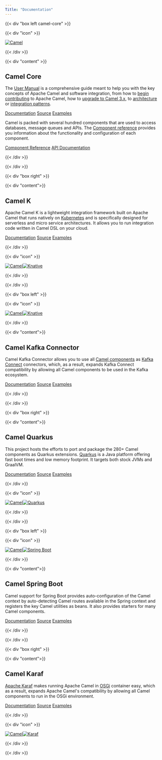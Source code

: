 ```yaml
---
Title: "Documentation"
---
```

{{< div "box left camel-core" >}}

{{< div "icon" >}}

[![Camel](/_/img/logo-d.svg)](/camel-k/latest/)

{{< /div >}}

{{< div "content" >}}

## Camel Core

The [User Manual](/manual/latest/) is a comprehensive guide meant to help you with the key concepts of Apache Camel and software integration, from how to [begin contributing](/manual/latest/contributing.html) to Apache Camel, how to [upgrade to Camel 3.x](/manual/latest/camel-3x-upgrade-guide.html), to [architecture](/manual/latest/architecture.html) or [integration patterns](/components/latest/eips/enterprise-integration-patterns.html).

<p>
<a class="button dark" href="/manual/latest/">Documentation</a>
<a class="button light" href="https://github.com/apache/camel/">Source</a>
<a class="button light" href="https://github.com/apache/camel-examples">Examples</a>
</p>


Camel is packed with several hundred components that are used to access databases, message queues and APIs. The [Component reference](/components/latest/) provides you information about the functionality and configuration of each component.

<p>
<a class="button dark" href="/components/latest/">Component Reference</a>
<a class="button light" href="https://www.javadoc.io/doc/org.apache.camel/camel-api/latest/index.html">API Documentation</a>
</p>

{{< /div >}}

{{< /div >}}

{{< div "box right" >}}

{{< div "content">}}

## Camel K

Apache Camel K is a lightweight integration framework built on Apache Camel that runs natively on [Kubernetes](https://kubernetes.io/) and is specifically designed for serverless and micro service architectures. It allows you to run integration code written in Camel DSL on your cloud.

<p>
<a class="button dark" href="/camel-k/latest/">Documentation</a>
<a class="button light" href="https://github.com/apache/camel-k/">Source</a>
<a class="button light" href="https://github.com/apache/camel-k-examples">Examples</a>
</p>

{{< /div >}}

{{< div "icon" >}}

[![Camel](/_/img/logo-d.svg)![Knative](/_/img/knative.svg)](/camel-k/latest/)

{{< /div >}}

{{< /div >}}

{{< div "box left" >}}

{{< div "icon" >}}

[![Camel](/_/img/logo-d.svg)![Knative](/_/img/apache-kafka.svg)](/camel-k/latest/)

{{< /div >}}

{{< div "content">}}

## Camel Kafka Connector

Camel Kafka Connector allows you to use all [Camel components](/components/latest/) as [Kafka Connect](http://kafka.apache.org/documentation/#connect) connectors, which, as a result, expands Kafka Connect compatibility by allowing all Camel components to be used in the Kafka ecosystem.

<p>
<a class="button dark" href="/camel-kafka-connector/latest/">Documentation</a>
<a class="button light" href="https://github.com/apache/camel-kafka-connector/">Source</a>
<a class="button light" href="https://github.com/apache/camel-kafka-connector-examples/">Examples</a>
</p>

{{< /div >}}

{{< /div >}}

{{< div "box right" >}}

{{< div "content">}}

## Camel Quarkus

This project hosts the efforts to port and package the 280+ Camel components as Quarkus extensions. [Quarkus](https://quarkus.io/) is a Java platform offering fast boot times and low memory footprint. It targets both stock JVMs and GraalVM.

<p>
<a class="button dark" href="/camel-quarkus/latest/">Documentation</a>
<a class="button light" href="https://github.com/apache/camel-quarkus/">Source</a>
<a class="button light" href="https://github.com/apache/camel-quarkus/tree/master/examples">Examples</a>
</p>

{{< /div >}}

{{< div "icon" >}}

[![Camel](/_/img/logo-d.svg)![Quarkus](/_/img/quarkus.svg)](/camel-quarkus/latest/)

{{< /div >}}

{{< /div >}}

{{< div "box left" >}}

{{< div "icon" >}}

[![Camel](/_/img/logo-d.svg)![Spring Boot](/_/img/spring-boot.svg)](/camel-spring-boot/latest/)

{{< /div >}}

{{< div "content">}}

## Camel Spring Boot

Camel support for Spring Boot provides auto-configuration of the Camel context by auto-detecting Camel routes available in the Spring context and registers the key Camel utilities as beans. It also provides starters for many Camel components.

<p>
<a class="button dark" href="/camel-spring-boot/latest/">Documentation</a>
<a class="button light" href="https://github.com/apache/camel-spring-boot">Source</a>
<a class="button light" href="https://github.com/apache/camel-spring-boot-examples">Examples</a>
</p>

{{< /div >}}

{{< /div >}}

{{< div "box right" >}}

{{< div "content">}}

## Camel Karaf

[Apache Karaf](https://karaf.apache.org/) makes running Apache Camel in [OSGi](https://www.osgi.org/) container easy, which as a result, expands Apache Camel's compatibility by allowing all Camel components to run in the OSGi environment.

<p>
<a class="button dark" href="/camel-karaf/latest/">Documentation</a>
<a class="button light" href="https://github.com/apache/camel-karaf">Source</a>
<a class="button light" href="https://github.com/apache/camel-karaf-examples">Examples</a>
</p>

{{< /div >}}

{{< div "icon" >}}

[![Camel](/_/img/logo-d.svg)![Karaf](/_/img/apache-karaf.svg)](/camel-karaf/latest/)

{{< /div >}}

{{< /div >}}
